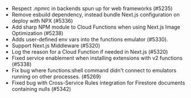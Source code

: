 - Respect .npmrc in backends spun up for web frameworks (#5235)
- Remove esbuild dependency, instead bundle Next.js configuration on deploy with NPX (#5336)
- Add sharp NPM module to Cloud Functions when using Next.js Image Optimization (#5238)
- Adds user-defined env vars into the functions emulator (#5330).
- Support Next.js Middleware (#5320)
- Log the reason for a Cloud Function if needed in Next.js (#5320)
- Fixed service enablement when installing extensions with v2 functions (#5338)
- Fix bug where functions:shell command didn't connect to emulators running on other processes. (#5269)
- Fixed bug with Cross-Service Rules integration for Firestore documents containing nulls (#5342)
